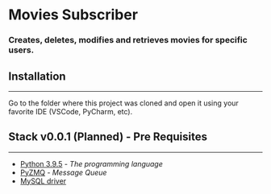 # Movies Subscriber

### Creates, deletes, modifies and retrieves movies for specific users.

## Installation
---

Go to the folder where this project was cloned and open it using your favorite IDE (VSCode, PyCharm, etc).

## Stack v0.0.1 (Planned) - Pre Requisites
---

- [Python 3.9.5](https://www.python.org/ftp/python/3.9.5/python-3.9.5-amd64.exe) - _The programming language_
- [PyZMQ](https://pypi.org/project/pyzmq/) - _Message Queue_
- [MySQL driver](https://www.w3schools.com/python/python_mysql_getstarted.asp)